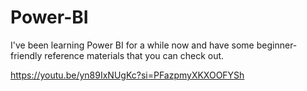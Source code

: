 # Power-BI
I've been learning Power BI for a while now and have some beginner-friendly reference materials that you can check out.

https://youtu.be/yn89IxNUgKc?si=PFazpmyXKXOOFYSh

